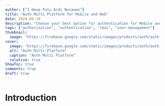 ```yaml
---
author: ["I Dewa Putu Ardi Nusawan"]
title: "Auth Multi Platform for Mobile and Web"
date: 2024-04-18
description: "Choose your best option for authentication for Mobile and Web"
tags: ["authorization", "authentication", "rbac", "user-management"]
thumbnail:
  image: "https://firebase.google.com/static/images/products/auth/auth-5.png"
cover:
  image: "https://firebase.google.com/static/images/products/auth/auth-5.png"
  alt: "Auth Multi Platform"
  caption: "Auth Multi Platform"
  relative: true
ShowToc: true
comments: true
draft: true
---
```


# Introduction
